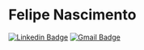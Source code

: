 # Felipe Nascimento

[![Linkedin Badge](https://img.shields.io/badge/-Diego%20Felipe-005faf?style=flat-square&logo=Linkedin&logoColor=white&link=https://www.linkedin.com/in/diego-felipe-4a715554/)](https://www.linkedin.com/in/diego-felipe-4a715554/) 
[![Gmail Badge](https://img.shields.io/badge/-dfnascimento@live.com-005faf?style=flat-square&logo=Gmail&logoColor=white&link=mailto:dfnascimento@live.com)](mailto:dfnascimento@live.com)
